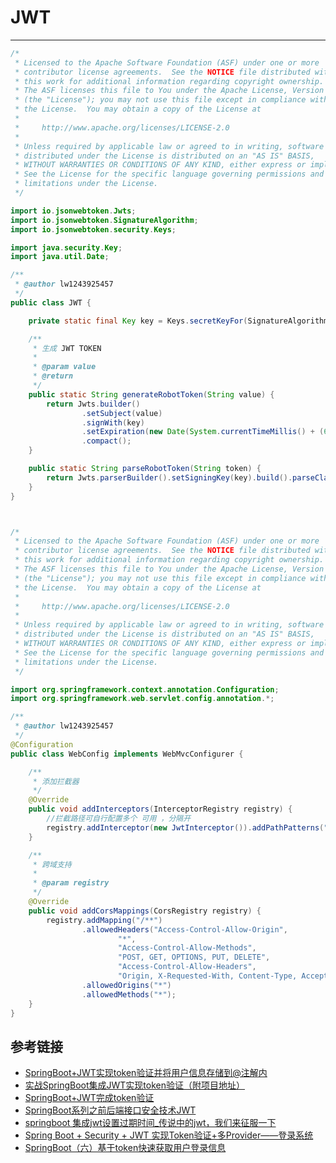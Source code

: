 # JWT
***

```java
/*
 * Licensed to the Apache Software Foundation (ASF) under one or more
 * contributor license agreements.  See the NOTICE file distributed with
 * this work for additional information regarding copyright ownership.
 * The ASF licenses this file to You under the Apache License, Version 2.0
 * (the "License"); you may not use this file except in compliance with
 * the License.  You may obtain a copy of the License at
 *
 *     http://www.apache.org/licenses/LICENSE-2.0
 *
 * Unless required by applicable law or agreed to in writing, software
 * distributed under the License is distributed on an "AS IS" BASIS,
 * WITHOUT WARRANTIES OR CONDITIONS OF ANY KIND, either express or implied.
 * See the License for the specific language governing permissions and
 * limitations under the License.
 */

import io.jsonwebtoken.Jwts;
import io.jsonwebtoken.SignatureAlgorithm;
import io.jsonwebtoken.security.Keys;

import java.security.Key;
import java.util.Date;

/**
 * @author lw1243925457
 */
public class JWT {

    private static final Key key = Keys.secretKeyFor(SignatureAlgorithm.HS256);

    /**
     * 生成 JWT TOKEN
     *
     * @param value
     * @return
     */
    public static String generateRobotToken(String value) {
        return Jwts.builder()
                .setSubject(value)
                .signWith(key)
                .setExpiration(new Date(System.currentTimeMillis() + (60 * 60 * 24 * 7)))
                .compact();
    }

    public static String parseRobotToken(String token) {
        return Jwts.parserBuilder().setSigningKey(key).build().parseClaimsJws(token).getBody().getSubject();
    }
}



/*
 * Licensed to the Apache Software Foundation (ASF) under one or more
 * contributor license agreements.  See the NOTICE file distributed with
 * this work for additional information regarding copyright ownership.
 * The ASF licenses this file to You under the Apache License, Version 2.0
 * (the "License"); you may not use this file except in compliance with
 * the License.  You may obtain a copy of the License at
 *
 *     http://www.apache.org/licenses/LICENSE-2.0
 *
 * Unless required by applicable law or agreed to in writing, software
 * distributed under the License is distributed on an "AS IS" BASIS,
 * WITHOUT WARRANTIES OR CONDITIONS OF ANY KIND, either express or implied.
 * See the License for the specific language governing permissions and
 * limitations under the License.
 */

import org.springframework.context.annotation.Configuration;
import org.springframework.web.servlet.config.annotation.*;

/**
 * @author lw1243925457
 */
@Configuration
public class WebConfig implements WebMvcConfigurer {

    /**
     * 添加拦截器
     */
    @Override
    public void addInterceptors(InterceptorRegistry registry) {
        //拦截路径可自行配置多个 可用 ，分隔开
        registry.addInterceptor(new JwtInterceptor()).addPathPatterns("/**");
    }

    /**
     * 跨域支持
     *
     * @param registry
     */
    @Override
    public void addCorsMappings(CorsRegistry registry) {
        registry.addMapping("/**")
                .allowedHeaders("Access-Control-Allow-Origin",
                        "*",
                        "Access-Control-Allow-Methods",
                        "POST, GET, OPTIONS, PUT, DELETE",
                        "Access-Control-Allow-Headers",
                        "Origin, X-Requested-With, Content-Type, Accept")
                .allowedOrigins("*")
                .allowedMethods("*");
    }
}

```

## 参考链接
- [SpringBoot+JWT实现token验证并将用户信息存储到@注解内](https://segmentfault.com/a/1190000022776284)
- [实战SpringBoot集成JWT实现token验证（附项目地址）](https://blog.csdn.net/weixin_38405253/article/details/107888374)
- [SpringBoot+JWT完成token验证](https://zhuanlan.zhihu.com/p/74345791)
- [SpringBoot系列之前后端接口安全技术JWT](SpringBoot系列之前后端接口安全技术JWT)
- [springboot 集成jwt设置过期时间_传说中的jwt，我们来征服一下](https://blog.csdn.net/weixin_39746282/article/details/111170020?utm_medium=distribute.pc_relevant.none-task-blog-baidujs_title-0&spm=1001.2101.3001.4242)
- [Spring Boot + Security + JWT 实现Token验证+多Provider——登录系统](https://www.cnblogs.com/xxbbtt/p/10982429.html)
- [SpringBoot（六）基于token快速获取用户登录信息](https://blog.csdn.net/lizc_lizc/article/details/99171901)